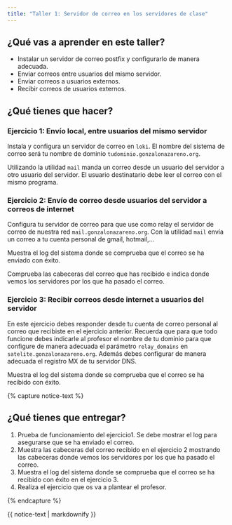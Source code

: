 ```yaml
---
title: "Taller 1: Servidor de correo en los servidores de clase"
---
```


## ¿Qué vas a aprender en este taller?

* Instalar un servidor de correo postfix y configurarlo de manera adecuada.
* Enviar correos entre usuarios del mismo servidor.
* Enviar correos a usuarios externos.
* Recibir correos de usuarios externos.

## ¿Qué tienes que hacer?

### Ejercicio 1: Envío local, entre usuarios del mismo servidor

Instala y configura un servidor de correo en `loki`. El nombre del sistema de correo será tu nombre de dominio `tudominio.gonzalonazareno.org`.

Utilizando la utilidad `mail` manda un correo desde un usuario del servidor a otro usuario del servidor. El usuario destinatario debe leer el correo con el mismo programa.

### Ejercicio 2: Envío de correo desde usuarios del servidor a correos de internet

Configura tu servidor de correo para que use como relay el servidor de correo de nuestra red `mail.gonzalonazareno.org`. Con la utilidad `mail` envía un correo a tu cuenta personal de gmail, hotmail,... 

Muestra el log del sistema donde se comprueba que el correo se ha enviado con éxito.

Comprueba las cabeceras del correo que has recibido e indica donde vemos los servidores por los que ha pasado el correo.

### Ejercicio 3: Recibir correos desde internet a usuarios del servidor

En este ejercicio debes responder desde tu cuenta de correo personal al correo que recibiste en el ejercicio anterior. Recuerda que para que todo funcione debes indicarle al profesor el nombre de tu dominio para que configure de manera adecuada el parámetro `relay_domains` en `satelite.gonzalonazareno.org`. Además debes configurar de manera adecuada el registro MX de tu servidor DNS.

Muestra el log del sistema donde se comprueba que el correo se ha recibido con éxito.

{% capture notice-text %}
## ¿Qué tienes que entregar?

1. Prueba de funcionamiento del ejercicio1. Se debe mostrar el log para asegurarse que se ha enviado el correo.
2. Muestra las cabeceras del correo recibido en el ejercicio 2 mostrando las cabeceras donde vemos los servidores por los que ha pasado el correo.
3. Muestra el log del sistema donde se comprueba que el correo se ha recibido con éxito en el ejercicio 3.
4. Realiza el ejercicio que os va a plantear el profesor.

{% endcapture %}<div class="notice--info">{{ notice-text | markdownify }}</div>		
